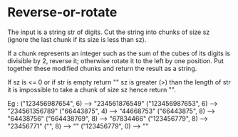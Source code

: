 # Reverse-or-rotate
The input is a string str of digits. Cut the string into chunks of size sz (ignore the last chunk if its size is less than sz).

If a chunk represents an integer such as the sum of the cubes of its digits is divisible by 2, reverse it; otherwise rotate it to the left by one position. Put together these modified chunks and return the result as a string.

If
sz is <= 0 or if str is empty return ""
sz is greater (>) than the length of str it is impossible to take a chunk of size sz hence return "".

Eg :
("123456987654", 6) --> "234561876549"
("123456987653", 6) --> "234561356789"
("66443875", 4) --> "44668753"
("66443875", 8) --> "64438756"
("664438769", 8) --> "67834466"
("123456779", 8) --> "23456771"
("", 8) --> ""
("123456779", 0) --> ""
